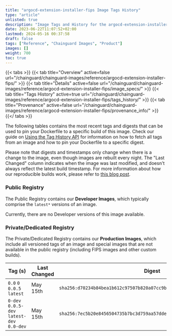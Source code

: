 ```yaml
---
title: "argocd-extension-installer-fips Image Tags History"
type: "article"
unlisted: true
description: "Image Tags and History for the argocd-extension-installer-fips Chainguard Image"
date: 2023-06-22T11:07:52+02:00
lastmod: 2024-05-16 00:37:58
draft: false
tags: ["Reference", "Chainguard Images", "Product"]
images: []
weight: 700
toc: true
---
```


{{< tabs >}}
{{< tab title="Overview" active=false url="/chainguard/chainguard-images/reference/argocd-extension-installer-fips/" >}}
{{< tab title="Details" active=false url="/chainguard/chainguard-images/reference/argocd-extension-installer-fips/image_specs/" >}}
{{< tab title="Tags History" active=true url="/chainguard/chainguard-images/reference/argocd-extension-installer-fips/tags_history/" >}}
{{< tab title="Provenance" active=false url="/chainguard/chainguard-images/reference/argocd-extension-installer-fips/provenance_info/" >}}
{{</ tabs >}}

The following tables contains the most recent tags and digests that can be used to pin your Dockerfile to a specific build of this image. Check our guide on [Using the Tag History API](/chainguard/chainguard-images/using-the-tag-history-api/) for information on how to fetch all tags from an image and how to pin your Dockerfile to a specific digest.

Please note that digests and timestamps only change when there is a change to the image, even though images are rebuilt every night. The "Last Changed" column indicates when the image was last modified, and doesn't always reflect the latest build timestamp. For more information about how our reproducible builds work, please refer to [this blog post](https://www.chainguard.dev/unchained/reproducing-chainguards-reproducible-image-builds).

### Public Registry
The Public Registry contains our **Developer Images**, which typically comprise the `latest*` versions of an image.

Currently, there are no Developer versions of this image available.

### Private/Dedicated Registry
The Private/Dedicated Registry contains our **Production Images**, which include all versioned tags of an image and special images that are not available in the public registry (including FIPS images and other custom builds).

| Tag (s)                                     | Last Changed | Digest                                                                    |
|---------------------------------------------|--------------|---------------------------------------------------------------------------|
|  `0.0` `0` `0.0.5` `latest`                 | May 15th     | `sha256:d70234b84bea1b612c97507b820a07cc9bc67559052af3d2d982029f8fa6909d` |
|  `0-dev` `0.0.5-dev` `latest-dev` `0.0-dev` | May 15th     | `sha256:7ec5b20e8456504735b7bc3d759aa57dde379609a98bfa5defc5a0632a2a0932` |

